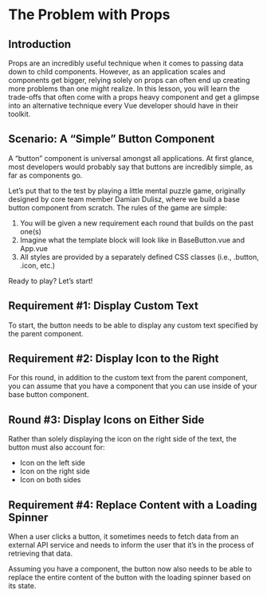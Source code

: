 # The Problem with Props

## Introduction

Props are an incredibly useful technique when it comes to passing data down to child components. However, as an application scales and components get bigger, relying solely on props can often end up creating more problems than one might realize. In this lesson, you will learn the trade-offs that often come with a props heavy component and get a glimpse into an alternative technique every Vue developer should have in their toolkit.

## Scenario: A “Simple” Button Component

A “button” component is universal amongst all applications. At first glance, most developers would probably say that buttons are incredibly simple, as far as components go.

Let’s put that to the test by playing a little mental puzzle game, originally designed by core team member Damian Dulisz, where we build a base button component from scratch. The rules of the game are simple:

1. You will be given a new requirement each round that builds on the past one(s)
2. Imagine what the template block will look like in BaseButton.vue and App.vue
3. All styles are provided by a separately defined CSS classes (i.e., .button, .icon, etc.)

Ready to play? Let’s start!

## Requirement #1: Display Custom Text

To start, the button needs to be able to display any custom text specified by the parent component.

## Requirement #2: Display Icon to the Right

For this round, in addition to the custom text from the parent component, you can assume that you have a <app-icon :icon="iconName" /> component that you can use inside of your base button component.

## Round #3: Display Icons on Either Side

Rather than solely displaying the icon on the right side of the text, the button must also account for:

- Icon on the left side
- Icon on the right side
- Icon on both sides

## Requirement #4: Replace Content with a Loading Spinner

When a user clicks a button, it sometimes needs to fetch data from an external API service and needs to inform the user that it’s in the process of retrieving that data.

Assuming you have a <LoadingSpinner /> component, the button now also needs to be able to replace the entire content of the button with the loading spinner based on its state.
